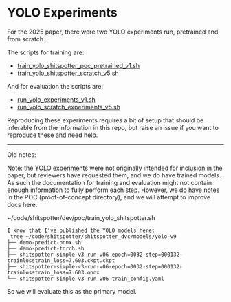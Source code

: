 # YOLO Experiments

For the 2025 paper, there were two YOLO experiments run, pretrained and from scratch.

The scripts for training are:
* [train_yolo_shitspotter_poc_pretrained_v1.sh](./train_yolo_shitspotter_poc_pretrained_v1.sh)
* [train_yolo_shitspotter_scratch_v5.sh](./train_yolo_shitspotter_scratch_v5.sh)

And for evaluation the scripts are:

* [run_yolo_experiments_v1.sh](./run_yolo_experiments_v1.sh)
* [run_yolo_scratch_experiments_v5.sh](./run_yolo_scratch_experiments_v5.sh)


Reproducing these experiments requires a bit of setup that should be inferable from the information in this repo, but raise an issue if you want to reproduce these and need help.

---

Old notes:

Note: the YOLO experiments were not originally intended for inclusion in the
paper, but reviewers have requested them, and we do have trained models. As
such the documentation for training and evaluation might not contain enough
information to fully perform each step. However, we do have notes in the POC
(proof-of-concept directory), and we will attempt to improve docs here.

~/code/shitspotter/dev/poc/train_yolo_shitspotter.sh


```
I know that I've published the YOLO models here:
 tree ~/code/shitspotter/shitspotter_dvc/models/yolo-v9
├── demo-predict-onnx.sh
├── demo-predict-torch.sh
├── shitspotter-simple-v3-run-v06-epoch=0032-step=000132-trainlosstrain_loss=7.603.ckpt.ckpt
├── shitspotter-simple-v3-run-v06-epoch=0032-step=000132-trainlosstrain_loss=7.603.onnx
└── shitspotter-simple-v3-run-v06-train_config.yaml
```

So we will evaluate this as the primary model.
